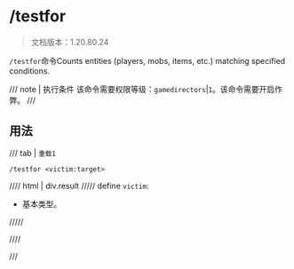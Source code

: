 # /testfor

> 文档版本：1.20.80.24

`/testfor`命令Counts entities (players, mobs, items, etc.) matching specified conditions.

/// note | 执行条件
该命令需要权限等级：`gamedirectors`|`1`。该命令需要开启作弊。
///

## 用法

/// tab | `重载1`
```mcfunction
/testfor <victim:target>
```

//// html | div.result
///// define
`victim`: <!-- md:samp target -->

- 基本类型。


/////

////

///
